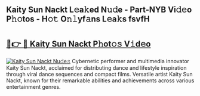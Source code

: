 ## Kaity Sun Nackt L𝚎a𝚔ed N𝚞𝚍e - Part-NYB Vi𝚍𝚎o P𝚑𝚘tos - H𝚘𝚝 O𝚗𝚕yf𝚊ns L𝚎a𝚔s fsvfH

# <h2><a href="http://kfdi7p.oniu.top/?m=Kaity+Sun+Nackt">🔗👉 🔴 Kaity Sun Nackt P𝚑ot𝚘𝚜 V𝚒d𝚎o</a></h2>

[![Kaity Sun Nackt Nu𝚍e𝚜](https://i.imgur.com/0qMVB7G.gif)](http://kfdi7p.oniu.top/?m=Kaity+Sun+Nackt)
Cybernetic performer and multimedia innovator Kaity Sun Nackt, acclaimed for distributing dance and lifestyle inspiration through viral dance sequences and compact films. Versatile artist Kaity Sun Nackt, known for their remarkable abilities and achievements across various entertainment genres.  
